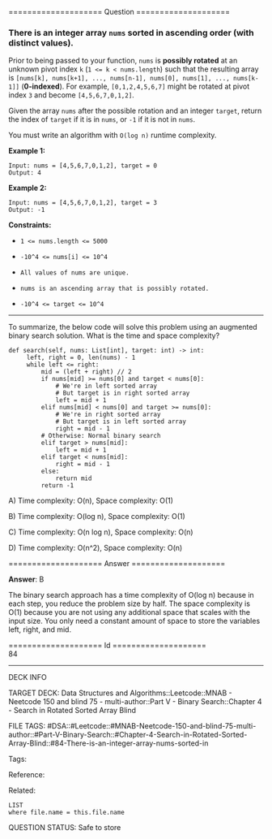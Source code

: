 ==================== Question ====================  

### There is an integer array `nums` sorted in ascending order (with **distinct** values).

Prior to being passed to your function, `nums` is **possibly rotated** at an unknown pivot index `k` (`1 <= k < nums.length`) such that the resulting array is `[nums[k], nums[k+1], ..., nums[n-1], nums[0], nums[1], ..., nums[k-1]]` (**0-indexed**). For example, `[0,1,2,4,5,6,7]` might be rotated at pivot index `3` and become `[4,5,6,7,0,1,2]`.

Given the array `nums` after the possible rotation and an integer `target`, return the index of `target` if it is in `nums`, or `-1` if it is not in `nums`.

You must write an algorithm with `O(log n)` runtime complexity.

**Example 1:**

<!-- codeblock-start -->
<pre><code>Input: nums = [4,5,6,7,0,1,2], target = 0
Output: 4
</code></pre>
<!-- codeblock-end -->

**Example 2:**

<!-- codeblock-start -->
<pre><code>Input: nums = [4,5,6,7,0,1,2], target = 3
Output: -1
</code></pre>
<!-- codeblock-end -->

**Constraints:**

- `1 <= nums.length <= 5000`

- `-10^4 <= nums[i] <= 10^4`

- `All values of nums are unique.`

- `nums is an ascending array that is possibly rotated.`

- `-10^4 <= target <= 10^4`

---

To summarize, the below code will solve this problem using an augmented binary search solution. What is the time and space complexity?

<!-- codeblock-start -->
<pre><code class="hljs language-python"><span class="hljs-keyword">def</span> <span class="hljs-title function_">search</span>(<span class="hljs-params">self, nums: <span class="hljs-type">List</span>[<span class="hljs-built_in">int</span>], target: <span class="hljs-built_in">int</span></span>) -> <span class="hljs-built_in">int</span>:
     left, right = <span class="hljs-number">0</span>, <span class="hljs-built_in">len</span>(nums) - <span class="hljs-number">1</span>
     <span class="hljs-keyword">while</span> left &#x3C;= right:
         mid = (left + right) // <span class="hljs-number">2</span>
         <span class="hljs-keyword">if</span> nums[mid] >= nums[<span class="hljs-number">0</span>] <span class="hljs-keyword">and</span> target &#x3C; nums[<span class="hljs-number">0</span>]:
             <span class="hljs-comment"># We're in left sorted array</span>
             <span class="hljs-comment"># But target is in right sorted array</span>
             left = mid + <span class="hljs-number">1</span>
         <span class="hljs-keyword">elif</span> nums[mid] &#x3C; nums[<span class="hljs-number">0</span>] <span class="hljs-keyword">and</span> target >= nums[<span class="hljs-number">0</span>]:
             <span class="hljs-comment"># We're in right sorted array</span>
             <span class="hljs-comment"># But target is in left sorted array</span>
             right = mid - <span class="hljs-number">1</span>
         <span class="hljs-comment"># Otherwise: Normal binary search</span>
         <span class="hljs-keyword">elif</span> target > nums[mid]:
             left = mid + <span class="hljs-number">1</span>
         <span class="hljs-keyword">elif</span> target &#x3C; nums[mid]:
             right = mid - <span class="hljs-number">1</span>
         <span class="hljs-keyword">else</span>:
             <span class="hljs-keyword">return</span> mid
         <span class="hljs-keyword">return</span> -<span class="hljs-number">1</span>
</code></pre>
<!-- codeblock-end -->

A) Time complexity: O(n), Space complexity: O(1)

B) Time complexity: O(log n), Space complexity: O(1)

C) Time complexity: O(n log n), Space complexity: O(n)

D) Time complexity: O(n^2), Space complexity: O(n)  

==================== Answer ====================  

**Answer**: B

The binary search approach has a time complexity of O(log n) because in each step, you reduce the problem size by half. The space complexity is O(1) because you are not using any additional space that scales with the input size. You only need a constant amount of space to store the variables left, right, and mid.

==================== Id ====================  
84

---

DECK INFO

TARGET DECK: Data Structures and Algorithms::Leetcode::MNAB - Neetcode 150 and blind 75 - multi-author::Part V - Binary Search::Chapter 4 - Search in Rotated Sorted Array Blind

FILE TAGS: #DSA::#Leetcode::#MNAB-Neetcode-150-and-blind-75-multi-author::#Part-V-Binary-Search::#Chapter-4-Search-in-Rotated-Sorted-Array-Blind::#84-There-is-an-integer-array-nums-sorted-in

Tags:

Reference:

Related:

```dataview
LIST
where file.name = this.file.name
```
QUESTION STATUS: Safe to store
